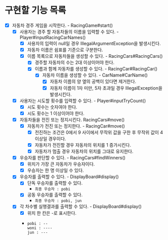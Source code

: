 # 구현할 기능 목록
- [X] 자동차 경주 게임을 시작한다. - RacingGame#start()
  - [X] 사용자는 경주 할 자동차들의 이름을 입력할 수 있다. - Player#inputRacingCarNames()
    - [X] 사용자의 입력이 null일 경우 IllegalArgumentException을 발생시킨다.
    - [X] 자동차 이름은 쉼표를 기준으로 구분한다.
    - [X] 이름 목록으로 자동차들을 생성할 수 있다. - RacingCars#RacingCars()
      - [X] 경주할 자동차의 수는 2대 이상이어야 한다.
      - [X] 이름과 함께 자동차를 생성할 수 있다. - RacingCar#RacingCar()
        - [X] 자동차 이름을 생성할 수 있다. - CarName#CarName()
          - [X] 자동차 이름의 양 옆의 공백이 있다면 제거한다.
          - [X] 자동차 이름이 1자 미만, 5자 초과일 경우 IllegalException을 발생시킨다.
  - [X] 사용자는 시도할 횟수를 입력할 수 있다. - Player#inputTryCount()
    - [X] 시도 횟수는 숫자여야 한다.
    - [X] 시도 횟수는 1 이상이어야 한다.
  - [X] 자동차들을 전진 또는 정지시킨다. RacingCars#move()
    - [X] 자동차가 전진 또는 정지한다. - RacingCar#move()
      - [X] 전진하는 조건은 0에서 9 사이에서 무작위 값을 구한 후 무작위 값이 4 이상일 경우이다.
      - [X] 자동차가 전진할 경우 자동차의 위치를 1 증가시킨다.
      - [X] 자동차가 멈출 경우 자동차의 위치를 그대로 유지한다.
  - [X] 우승자를 판단할 수 있다. - RacingCars#findWinners()
    - [X] 위치가 가장 큰 자동차가 우승자이다.
    - [X] 우승자는 한 명 이상일 수 있다.
  - [X] 우승자를 출력할 수 있다. - DisplayBoard#display()
    - [X] 단독 우승자를 출력할 수 있다.
      - ```최종 우승자 : pobi```
    - [X] 공동 우승자를 출력할 수 있다.
      - ```최종 우승자 : pobi, jun```
  - [X] 각 차수별 실행결과를 출력할 수 있다. - DisplayBoard#display()
    - [X] 위치 한 칸은 -로 표시한다.
    - ```
      pobi : --
      woni : ----
      jun : ---
      ```